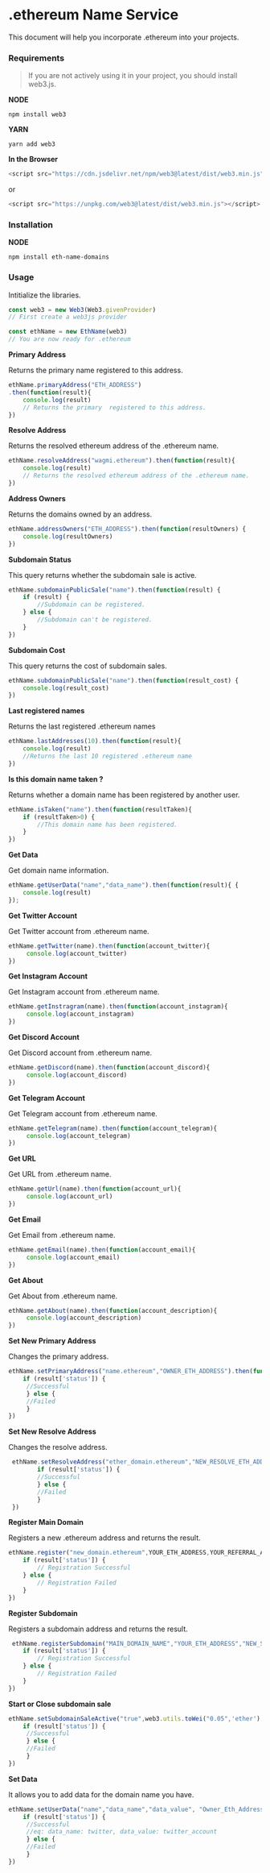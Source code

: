 # .ethereum Name Service
This document will help you incorporate .ethereum into your projects.



### Requirements
>If you are not actively using it in your project, you should install web3.js.

**NODE**
```
npm install web3
```

**YARN**
```
yarn add web3
```

**In the Browser**
```javascript
<script src="https://cdn.jsdelivr.net/npm/web3@latest/dist/web3.min.js"></script>
```
or
```javascript
<script src="https://unpkg.com/web3@latest/dist/web3.min.js"></script>
```

### Installation

**NODE**
``` 
npm install eth-name-domains
```

### Usage
Intitialize the libraries.

```javascript
const web3 = new Web3(Web3.givenProvider)
// First create a web3js provider

const ethName = new EthName(web3)
// You are now ready for .ethereum
```

**Primary Address**

Returns the primary name registered to this address.
```javascript
ethName.primaryAddress("ETH_ADDRESS")
.then(function(result){
    console.log(result)
    // Returns the primary  registered to this address.
})
```

**Resolve Address**

Returns the resolved ethereum address of the .ethereum name.
```javascript
ethName.resolveAddress("wagmi.ethereum").then(function(result){
    console.log(result)
    // Returns the resolved ethereum address of the .ethereum name.
})
```

**Address Owners**

Returns the domains owned by an address.
```javascript
ethName.addressOwners("ETH_ADDRESS").then(function(resultOwners) {
	console.log(resultOwners)	
})
```

**Subdomain Status**

This query returns whether the subdomain sale is active.
```javascript
ethName.subdomainPublicSale("name").then(function(result) {
    if (result) {
        //Subdomain can be registered.
    } else {
        //Subdomain can't be registered.
    }
})
```    

**Subdomain Cost**

This query returns the cost of subdomain sales.
```javascript
ethName.subdomainPublicSale("name").then(function(result_cost) {
    console.log(result_cost)
})    
```    

**Last registered names**

Returns the last  registered .ethereum names
```javascript
ethName.lastAddresses(10).then(function(result){
    console.log(result)
    //Returns the last 10 registered .ethereum name
})
```

**Is this domain name taken ?**

Returns whether a domain name has been registered by another user.
```javascript
ethName.isTaken("name").then(function(resultTaken){
    if (resultTaken>0) {
        //This domain name has been registered.
    } 
})
```


**Get Data**

Get domain name information.
```javascript
ethName.getUserData("name","data_name").then(function(result){ {
    console.log(result)
});
```


**Get Twitter Account**

Get Twitter account from .ethereum name.
```javascript
ethName.getTwitter(name).then(function(account_twitter){
     console.log(account_twitter)
})
```


**Get Instagram Account**

Get Instagram account from .ethereum name.
```javascript
ethName.getInstragram(name).then(function(account_instagram){
     console.log(account_instagram)
})
```

**Get Discord Account**

Get Discord account from .ethereum name.
```javascript
ethName.getDiscord(name).then(function(account_discord){
     console.log(account_discord)
})
```

**Get Telegram Account**

Get Telegram account from .ethereum name.
```javascript
ethName.getTelegram(name).then(function(account_telegram){
     console.log(account_telegram)
})
```

**Get URL**

Get URL from .ethereum name.
```javascript
ethName.getUrl(name).then(function(account_url){
     console.log(account_url)
})
```

**Get Email**

Get Email from .ethereum name.
```javascript
ethName.getEmail(name).then(function(account_email){
     console.log(account_email)
})
```


**Get About**

Get About from .ethereum name.
```javascript
ethName.getAbout(name).then(function(account_description){
     console.log(account_description)
})
```


**Set New Primary Address**

Changes the primary address.
```javascript
ethName.setPrimaryAddress("name.ethereum","OWNER_ETH_ADDRESS").then(function(result){
    if (result['status']) {
     //Successful
     } else {
     //Failed
     }
})
```

**Set New Resolve Address**

Changes the resolve address.
```javascript
 ethName.setResolveAddress("ether_domain.ethereum","NEW_RESOLVE_ETH_ADDRESS", "OWNER_ETH_ADDRESS").then(function(result){
        if (result['status']) {
        //Successful
        } else {
        //Failed
        }
 })
```

**Register Main Domain**

Registers a new .ethereum address and returns the result.
```javascript
ethName.register("new_domain.ethereum",YOUR_ETH_ADDRESS,YOUR_REFERRAL_ADDRESS,web3.utils.toWei('0.04', 'ether')).then(function(result){
    if (result['status']) {
        // Registration Successful
    } else {
        // Registration Failed
    }
})
```

**Register Subdomain**

Registers a subdomain address and returns the result.
```javascript
 ethName.registerSubdomain("MAIN_DOMAIN_NAME","YOUR_ETH_ADDRESS","NEW_SUBDOMAIN_NAME","COST_WEI").then(function(result){
    if (result['status']) {
        // Registration Successful
    } else {
        // Registration Failed
    }    
})
```


**Start or Close subdomain sale**

```javascript
ethName.setSubdomainSaleActive("true",web3.utils.toWei("0.05",'ether'),"name","OWNER_ETH_ADDRESS").then(function(result){
	if (result['status']) {
     //Successful
     } else {
     //Failed
     }
})
```

**Set Data**

It allows you to add data for the domain name you have.
```javascript
ethName.setUserData("name","data_name","data_value", "Owner_Eth_Address").then(function(result){
    if (result['status']) {
     //Successful
     //eq: data_name: twitter, data_value: twitter_account
     } else {
     //Failed
     }
})
```
